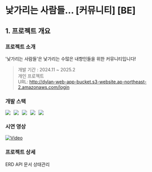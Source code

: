 # 낯가리는 사람들... [커뮤니티] [BE]

## 1. 프로젝트 개요

### 프로젝트 소개

'낯가리는 사람들'은 낯가리는 수많은 내향인들을 위한 커뮤니티입니다!

> 개발 기간 : 2024.11 ~ 2025.2<br/>
> 개인 프로젝트<br/>
> URL: http://dylan-web-app-bucket.s3-website.ap-northeast-2.amazonaws.com/login

### 개발 스택

<div style="display:flex;gap:10px;flex-wrap:wrap;">
    <img src="https://img.shields.io/badge/JavaScript-F7DF1E?style=for-the-badge&logo=JavaScript&logoColor=white">
    <img src="https://img.shields.io/badge/node.js-6DB33F?style=for-the-badge&logo=node.js&logoColor=white">
    <img src="https://img.shields.io/badge/Express-000000?style=for-the-badge&logo=express&logoColor=white">
    <img src="https://img.shields.io/badge/react-black?logo=react&style=for-the-badge">
    <img src="https://img.shields.io/badge/MySQL-4479A1?style=for-the-badge&logo=mysql&logoColor=white">
</div>

### 시연 영상

[![Video](https://github.com/user-attachments/assets/dde71ff1-8b25-4f25-a045-ad1a6c8f7740)](https://drive.google.com/file/d/1A8YiR0NgGE1wewpjMH1udUsXipLmZTcJ/view?usp=sharing)

### 프로젝트 상세

ERD
API 문서
상태관리
